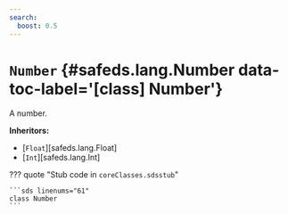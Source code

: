 ```yaml
---
search:
  boost: 0.5
---
```


# <code class="doc-symbol doc-symbol-class"></code> `Number` {#safeds.lang.Number data-toc-label='[class] Number'}

A number.

**Inheritors:**

- [`Float`][safeds.lang.Float]
- [`Int`][safeds.lang.Int]

??? quote "Stub code in `coreClasses.sdsstub`"

    ```sds linenums="61"
    class Number
    ```
